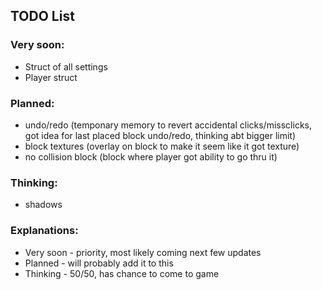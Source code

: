 ## TODO List

### Very soon:
- Struct of all settings
- Player struct

### Planned:
- undo/redo
(temponary memory to revert accidental clicks/missclicks, got idea for last placed block undo/redo, thinking abt bigger limit)
- block textures
(overlay on block to make it seem like it got texture)
- no collision block
(block where player got ability to go thru it)

### Thinking:
-  shadows

### Explanations:
- Very soon - priority, most likely coming next few updates
- Planned   - will probably add it to this
- Thinking  - 50/50, has chance to come to game
